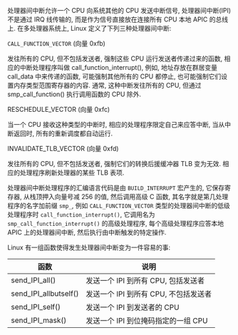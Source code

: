 处理器间中断允许一个 CPU 向系统其他的 CPU 发送中断信号, 处理器间中断(IPI)不是通过 IRQ 线传输的, 而是作为信号直接放在连接所有 CPU 本地 APIC 的总线上. 在多处理器系统上, Linux 定义了下列三种处理器间中断:

`CALL_FUNCTION_VECTOR` (向量 0xfb)

发往所有的 CPU, 但不包括发送者, 强制这些 CPU 运行发送者传递过来的函数, 相应的中断处理程序叫做 call_function_interrupt(), 例如, 地址存放在群居变量 call_data 中来传递的函数, 可能强制其他所有的 CPU 都停止, 也可能强制它们设置内存类型范围寄存器的内容. 通常, 这种中断发往所有的 CPU, 但通过 smp_call_function() 执行调用函数的 CPU 除外.

RESCHEDULE_VECTOR (向量 0xfc)

当一个 CPU 接收这种类型的中断时, 相应的处理程序限定自己来应答中断, 当从中断返回时, 所有的重新调度都自动运行.

INVALIDATE_TLB_VECTOR (向量 0xfd)

发往所有的 CPU, 但不包括发送者, 强制它们的转换后援缓冲器 TLB 变为无效. 相应的处理程序刷新处理器的某些 TLB 表项.

处理器间中断处理程序的汇编语言代码是由 `BUILD_INTERRUPT` 宏产生的, 它保存寄存器, 从栈顶押入向量号减 256 的值, 然后调用高级 C 函数, 其名字就是第几处理程序的名字加前缀 `smp_`, 例如 `CALL_FUNCTION_VECTOR` 类型的处理器间中断的低级处理程序时 `call_function_interrupt()`, 它调用名为 `smp_call_function_interrupt()` 的高级处理程序, 每个高级处理程序应答本地 APIC 上的处理器间中断, 然后执行由中断触发的特定操作.

Linux 有一组函数使得发生处理器间中断变为一件容易的事:

函数 | 说明
---|---
send_IPI_all() | 发送一个 IPI 到所有 CPU, 包括发送者
send_IPI_allbutself() | 发送一个 IPI 到所有 CPU, 不包括发送者
send_IPI_self() | 发送一个 IPI 到发送者的 CPU
send_IPI_mask() | 发送一个 IPI 到位掩码指定的一组 CPU